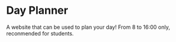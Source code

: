 # Day Planner

A website that can be used to plan your day! From 8 to 16:00 only, reconmended for students.

